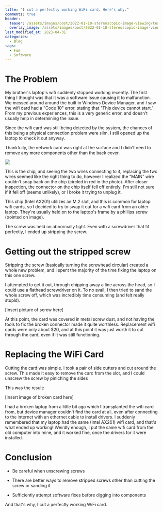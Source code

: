 ```yaml
---
title: "I cut a perfectly working WiFi card. Here's why."
comments: true
header: 
  teaser: /assets/images/post/2022-01-18-stereoscopic-image-viewing/teaser.jpg
  overlay_image: /assets/images/post/2022-01-18-stereoscopic-image-viewing/teaser.jpg
last_modified_at: 2023-04-31
categories:
  - Blog
tags:
  - Fun
  - Software
---
```


# 

# The Problem

My brother's laptop's wifi suddenly stopped working recently. The first thing I thought was that it was a software issue causing it to malfunction. We messed around around the built in Windows Device Manager, and I saw the wifi card had a "Code 10" error, stating that "This device cannot start." From my previous experiences, this is a very generic error, and doesn't usually help in determining the issue. 

Since the wifi card was still being detected by the system, the chances of this being a physical connection problem were slim. I still opened up the laptop to check it out anyway.

Thankfully, the network card was right at the surface and I didn't need to remove any more components other than the back cover.

![](C:\Users\ilike\Desktop\91c1f3fd-3074-4646-8043-e5bc6354a771.a477141853500d4ed0abc7a6e73005c9.jpeg)

This is the chip, and seeing the two wires connecting to it, replacing the two wires seemed like the right thing to do, however I realized the "MAIN" wire couldn't snap back on the chip (circled in red in the photo). After closer inspection, the connector on the chip itself fell off entirely. I'm still not sure if it fell off (seems unlikely), or I broke it trying to unplug it.

This chip (Intel AX201) utilizes an M.2 slot, and this is common for laptop wifi cards, so I decided to try to swap it out for a wifi card from an older laptop. They're usually held on to the laptop's frame by a phillips screw (pointed on image). 

The screw was held on abnormally tight. Even with a screwdriver that fit perfectly, I ended up stripping the screw.

# Getting out the stripped screw

Stripping the screw (basically turning the screwhead circular) created a whole new problem, and I spent the majority of the time fixing the laptop on this one screw.

I attempted to get it out, through chipping away a line across the head, so I could use a flathead screwdriver on it. To no avail, I then tried to sand the whole screw off, which was incredibly time consuming (and felt really stupid).

[insert picture of screw here]

At this point, the card was covered in metal screw dust, and not having the tools to fix the broken connector made it quite worthless. Replacement wifi cards were only about $20, and at this point it was just worth it to cut through the card, even if it was still functioning.

# Replacing the WiFi Card

Cutting the card was simple. I took a pair of side cutters and cut around the screw. This made it easy to remove the card from the slot, and I could unscrew the screw by piniching the sides

This was the result: 

[insert image of broken card here]

I had a broken laptop from a little bit ago which I transplanted the wifi card from, but device manager couldn't find the card at all, even after connecting to the internet with an ethernet cable to install drivers. I suddenly remembered that my laptop had the same (Intel AX201) wifi card, and that's what ended up working! Weirdly enough, I put the same wifi card from the old computer into mine, and it worked fine, once the drivers for it were installed. 

# Conclusion

* Be careful when unscrewing screws

* There are better ways to remove stripped screws other than cutting the screw or sanding it

* Sufficiently attempt software fixes before digging into components

And that's why, I cut a perfectly working WiFi card.